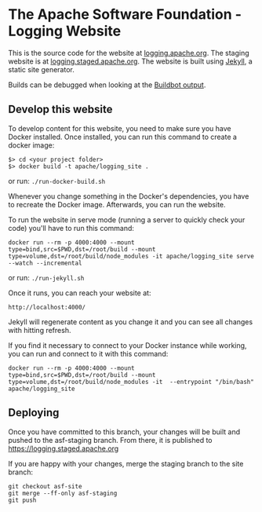 # The Apache Software Foundation - Logging Website

This is the source code for the website at [logging.apache.org](https://logging.apache.org).
The staging website is at [logging.staged.apache.org](https://logging.staged.apache.org).
The website is built using [Jekyll](https://jekyllrb.com/), a static site generator.

Builds can be debugged when looking at the [Buildbot output](https://ci2.apache.org/#/builders/7).

## Develop this website

To develop content for this website, you need to make sure you have
Docker installed. Once installed, you can run this command
to create a docker image:

```
$> cd <your project folder>
$> docker build -t apache/logging_site .
```

or run: ```./run-docker-build.sh```

Whenever you change something in the Docker's dependencies, you have to recreate the Docker image.
Afterwards, you can run the website.

To run the website in serve mode (running a server to quickly check your code)
you'll have to run this command:

```
docker run --rm -p 4000:4000 --mount type=bind,src=$PWD,dst=/root/build --mount type=volume,dst=/root/build/node_modules -it apache/logging_site serve --watch --incremental
```

or run: ```./run-jekyll.sh```

Once it runs, you can reach your website at:

```
http://localhost:4000/
```

Jekyll will regenerate content as you change it and you can see all changes with
hitting refresh.

If you find it necessary to connect to your Docker instance while working, you can run
and connect to it with this command:

```
docker run --rm -p 4000:4000 --mount type=bind,src=$PWD,dst=/root/build --mount type=volume,dst=/root/build/node_modules -it  --entrypoint "/bin/bash" apache/logging_site
```

## Deploying

Once you have committed to this branch, your changes will be built and pushed
to the asf-staging branch. From there, it is published to https://logging.staged.apache.org

If you are happy with your changes, merge the staging branch to the site branch:

```
git checkout asf-site
git merge --ff-only asf-staging
git push
```
